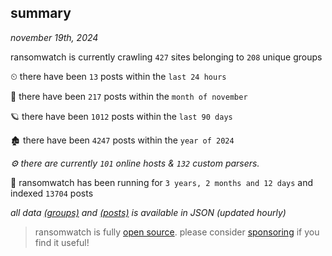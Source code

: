 
## summary
_november 19th, 2024_

ransomwatch is currently crawling `427` sites belonging to `208` unique groups

⏲ there have been `13` posts within the `last 24 hours`

🦈 there have been `217` posts within the `month of november`

🪐 there have been `1012` posts within the `last 90 days`

🏚 there have been `4247` posts within the `year of 2024`

_⚙️ there are currently `101` online hosts & `132` custom parsers._

🦕 ransomwatch has been running for `3 years, 2 months and 12 days` and indexed `13704` posts

_all data  [(groups)](http://ransomwhat.telemetry.ltd/groups) and [(posts)](http://ransomwhat.telemetry.ltd/posts) is available in JSON (updated hourly)_

> ransomwatch is fully [open source](https://github.com/joshhighet/ransomwatch#ransomwatch--). please consider [sponsoring](https://github.com/sponsors/joshhighet) if you find it useful!
